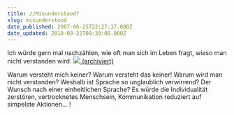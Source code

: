 ```yaml
---
title: //Misunderstood?
slug: misunderstood
date_published: 2007-06-25T22:27:37.000Z
date_updated: 2018-08-22T09:39:08.000Z
---
```


Ich würde gern mal nachzählen, wie oft man sich im Leben fragt, wieso man nicht verstanden wird.
[![](//picdump.thafaker.de/2007/06/emergesee.jpg) (archiviert)](http://web.archive.org/web/20060518120218/http://www.emergeandsee.org:80/en/films.html)

Warum versteht mich keiner? Warum versteht das keiner! Warum wird man nicht verstanden? Weshalb ist Sprache so unglaublich verwirrend? Der Wunsch nach einer einheitlichen Sprache? Es würde die Individualität zerstören, vertrocknetes Menschsein, Kommunikation reduziert auf simpelste Aktionen... !
